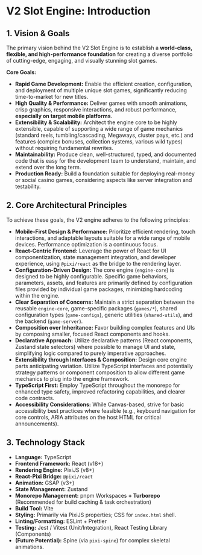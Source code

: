 # V2 Slot Engine: Introduction

## 1. Vision & Goals

The primary vision behind the V2 Slot Engine is to establish a **world-class, flexible, and high-performance foundation** for creating a diverse portfolio of cutting-edge, engaging, and visually stunning slot games.

**Core Goals:**

*   **Rapid Game Development:** Enable the efficient creation, configuration, and deployment of multiple unique slot games, significantly reducing time-to-market for new titles.
*   **High Quality & Performance:** Deliver games with smooth animations, crisp graphics, responsive interactions, and robust performance, **especially on target mobile platforms**.
*   **Extensibility & Scalability:** Architect the engine core to be highly extensible, capable of supporting a wide range of game mechanics (standard reels, tumbling/cascading, Megaways, cluster pays, etc.) and features (complex bonuses, collection systems, various wild types) without requiring fundamental rewrites.
*   **Maintainability:** Produce clean, well-structured, typed, and documented code that is easy for the development team to understand, maintain, and extend over the long term.
*   **Production Ready:** Build a foundation suitable for deploying real-money or social casino games, considering aspects like server integration and testability.

## 2. Core Architectural Principles

To achieve these goals, the V2 engine adheres to the following principles:

*   **Mobile-First Design & Performance:** Prioritize efficient rendering, touch interactions, and adaptable layouts suitable for a wide range of mobile devices. Performance optimization is a continuous focus.
*   **React-Centric Frontend:** Leverage the power of React for UI componentization, state management integration, and developer experience, using `@pixi/react` as the bridge to the rendering layer.
*   **Configuration-Driven Design:** The core engine (`engine-core`) is designed to be highly configurable. Specific game behaviors, parameters, assets, and features are primarily defined by configuration files provided by individual game packages, minimizing hardcoding within the engine.
*   **Clear Separation of Concerns:** Maintain a strict separation between the reusable `engine-core`, game-specific packages (`games/*`), shared configuration types (`game-configs`), generic utilities (`shared-utils`), and the backend (`game-server`).
*   **Composition over Inheritance:** Favor building complex features and UIs by composing smaller, focused React components and hooks.
*   **Declarative Approach:** Utilize declarative patterns (React components, Zustand state selectors) where possible to manage UI and state, simplifying logic compared to purely imperative approaches.
*   **Extensibility through Interfaces & Composition:** Design core engine parts anticipating variation. Utilize TypeScript interfaces and potentially strategy patterns or component composition to allow different game mechanics to plug into the engine framework.
*   **TypeScript First:** Employ TypeScript throughout the monorepo for enhanced type safety, improved refactoring capabilities, and clearer code contracts.
*   **Accessibility Considerations:** While Canvas-based, strive for basic accessibility best practices where feasible (e.g., keyboard navigation for core controls, ARIA attributes on the host HTML for critical announcements).

## 3. Technology Stack

*   **Language:** TypeScript
*   **Frontend Framework:** React (v18+)
*   **Rendering Engine:** PixiJS (v8+)
*   **React-Pixi Bridge:** `@pixi/react`
*   **Animation:** GSAP (v3+)
*   **State Management:** Zustand
*   **Monorepo Management:** pnpm Workspaces **+ Turborepo** (Recommended for build caching & task orchestration)
*   **Build Tool:** Vite
*   **Styling:** Primarily via PixiJS properties; CSS for `index.html` shell.
*   **Linting/Formatting:** ESLint + Prettier
*   **Testing:** Jest / Vitest (Unit/Integration), React Testing Library (Components)
*   **(Future Potential):** Spine (via `pixi-spine`) for complex skeletal animations.
